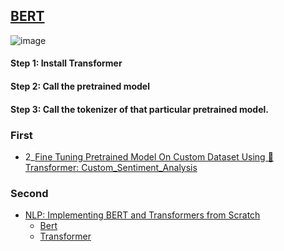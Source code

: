 ## [BERT](https://jalammar.github.io/illustrated-bert/)
![image](https://user-images.githubusercontent.com/67424390/210302799-ca5a509a-c473-43ee-b8a3-cd8fa585166e.png)
#### Step 1: Install Transformer
#### Step 2: Call the pretrained model
#### Step 3: Call the tokenizer of that particular pretrained model.

### First

* 2_[Fine Tuning Pretrained Model On Custom Dataset Using 🤗 Transformer: Custom_Sentiment_Analysis ](https://github.com/krishnaik06/Huggingfacetransformer/blob/main/Custom_Sentiment_Analysis.ipynb)

### Second
* [NLP: Implementing BERT and Transformers from Scratch](https://www.youtube.com/watch?v=EPa98fyxZ-s)
  * [Bert](https://github.com/msaroufim/RLnotes/blob/master/bert.md)
  * [Transformer](https://github.com/msaroufim/RLnotes/blob/master/transformer.md)
